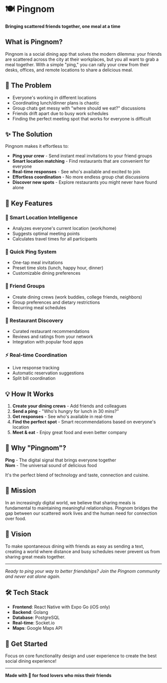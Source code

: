 # 🍽️ Pingnom

**Bringing scattered friends together, one meal at a time**

## What is Pingnom?

Pingnom is a social dining app that solves the modern dilemma: your friends are scattered across the city at their workplaces, but you all want to grab a meal together. With a simple "ping," you can rally your crew from their desks, offices, and remote locations to share a delicious meal.

## 🎯 The Problem

- Everyone's working in different locations
- Coordinating lunch/dinner plans is chaotic 
- Group chats get messy with "where should we eat?" discussions
- Friends drift apart due to busy work schedules
- Finding the perfect meeting spot that works for everyone is difficult

## ✨ The Solution

Pingnom makes it effortless to:
- **Ping your crew** - Send instant meal invitations to your friend groups
- **Smart location matching** - Find restaurants that are convenient for everyone
- **Real-time responses** - See who's available and excited to join
- **Effortless coordination** - No more endless group chat discussions
- **Discover new spots** - Explore restaurants you might never have found alone

## 🚀 Key Features

### 📍 Smart Location Intelligence
- Analyzes everyone's current location (work/home)
- Suggests optimal meeting points
- Calculates travel times for all participants

### 🎯 Quick Ping System
- One-tap meal invitations
- Preset time slots (lunch, happy hour, dinner)
- Customizable dining preferences

### 👥 Friend Groups
- Create dining crews (work buddies, college friends, neighbors)
- Group preferences and dietary restrictions
- Recurring meal schedules

### 🍴 Restaurant Discovery
- Curated restaurant recommendations
- Reviews and ratings from your network
- Integration with popular food apps

### ⚡ Real-time Coordination
- Live response tracking
- Automatic reservation suggestions
- Split bill coordination

## 💡 How It Works

1. **Create your dining crews** - Add friends and colleagues
2. **Send a ping** - "Who's hungry for lunch in 30 mins?"
3. **Get responses** - See who's available in real-time
4. **Find the perfect spot** - Smart recommendations based on everyone's location
5. **Meet & eat** - Enjoy great food and even better company

## 🎨 Why "Pingnom"?

**Ping** - The digital signal that brings everyone together  
**Nom** - The universal sound of delicious food  

It's the perfect blend of technology and taste, connection and cuisine.

## 🌟 Mission

In an increasingly digital world, we believe that sharing meals is fundamental to maintaining meaningful relationships. Pingnom bridges the gap between our scattered work lives and the human need for connection over food.

## 🔮 Vision

To make spontaneous dining with friends as easy as sending a text, creating a world where distance and busy schedules never prevent us from sharing great meals together.

---

*Ready to ping your way to better friendships? Join the Pingnom community and never eat alone again.*

## 🛠️ Tech Stack

- **Frontend**: React Native with Expo Go (iOS only)
- **Backend**: Golang
- **Database**: PostgreSQL
- **Real-time**: Socket.io
- **Maps**: Google Maps API

## 📱 Get Started

Focus on core functionality design and user experience to create the best social dining experience!

---

**Made with 🧡 for food lovers who miss their friends**